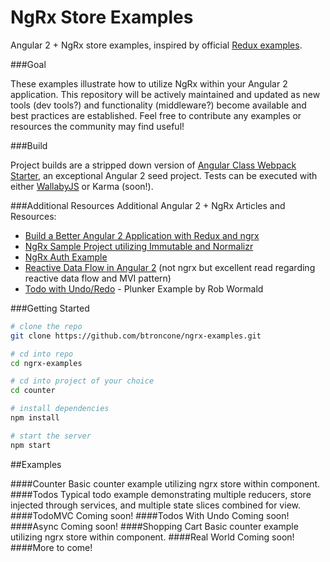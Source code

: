 # NgRx Store Examples

Angular 2 + NgRx store examples, inspired by official [Redux examples](https://github.com/rackt/redux/tree/master/examples).

###Goal

These examples illustrate how to utilize NgRx within your Angular 2 application. This repository will be actively maintained and updated as new tools (dev tools?) and functionality (middleware?) become available and best practices are established. Feel free to contribute any examples or resources the community may find useful!

###Build

Project builds are a stripped down version of [Angular Class Webpack Starter](https://github.com/AngularClass/angular2-webpack-starter), an exceptional Angular 2 seed project.
Tests can be executed with either [WallabyJS](http://wallabyjs.com/) or Karma (soon!). 

###Additional Resources
Additional Angular 2 + NgRx Articles and Resources:

* [Build a Better Angular 2 Application with Redux and ngrx](http://onehungrymind.com/build-better-angular-2-application-redux-ngrx/)
* [NgRx Sample Project utilizing Immutable and Normalizr](https://github.com/ngrx/angular2-store-example)
* [NgRx Auth Example](https://github.com/SekibOmazic/ngrx-auth-example)
* [Reactive Data Flow in Angular 2](http://blog.lambda-it.ch/reactive-data-flow-in-angular-2/) (not ngrx but excellent read regarding reactive data flow and MVI pattern)
* [Todo with Undo/Redo](http://plnkr.co/edit/UnU1wnFcausVFfEP2RGD?p=preview) - Plunker Example by Rob Wormald



###Getting Started
```bash
# clone the repo
git clone https://github.com/btroncone/ngrx-examples.git

# cd into repo
cd ngrx-examples

# cd into project of your choice
cd counter

# install dependencies
npm install

# start the server
npm start
```

##Examples

####Counter
Basic counter example utilizing ngrx store within component.
####Todos
Typical todo example demonstrating multiple reducers, store injected through services, and multiple state slices combined for view.
####TodoMVC
Coming soon!
####Todos With Undo
Coming soon!
####Async
Coming soon!
####Shopping Cart
Basic counter example utilizing ngrx store within component.
####Real World
Coming soon!
####More to come!
